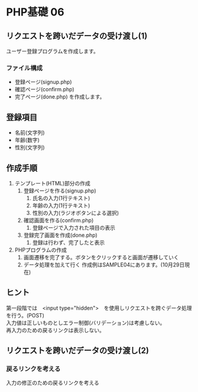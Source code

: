 # PHP基礎 06
## リクエストを跨いだデータの受け渡し(1)
ユーザー登録プログラムを作成します。
### ファイル構成
- 登録ページ(signup.php)
- 確認ページ(confirm.php)
- 完了ページ(done.php)
を作成します。
## 登録項目
- 名前(文字列)
- 年齢(数字)
- 性別(文字列)
## 作成手順
1. テンプレート(HTML)部分の作成  
    1. 登録ページを作る(signup.php)  
        1. 氏名の入力(1行テキスト)
        1. 年齢の入力(1行テキスト)
        1. 性別の入力(ラジオボタンによる選択)
    1. 確認画面を作る(confirm.php)
        1. 登録ページで入力された項目の表示
    1. 登録完了画面を作成(done.php)
        1. 登録は行わず、完了したと表示
1. PHPプログラムの作成  
    1. 画面遷移を完了する。ボタンをクリックすると画面が遷移していく
    1. データ処理を加えて行く
作成例はSAMPLE04にあります。(10月29日現在)

## ヒント
第一段階では　&lt;input type="hidden"&gt;　を使用しリクエストを跨ぐデータ処理を行う。(POST)  
入力値は正しいものとしエラー制御(バリデーション)は考慮しない。  
再入力のための戻るリンクは表示しない。  

## リクエストを跨いだデータの受け渡し(2)
### 戻るリンクを考える
入力の修正のための戻るリンクを考える